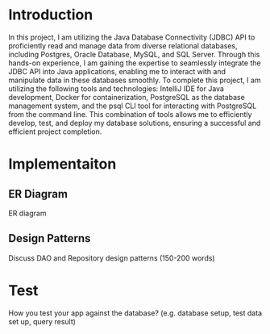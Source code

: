 # Introduction
In this project, I am utilizing the Java Database Connectivity (JDBC) API to proficiently read and manage data from diverse relational databases, including Postgres, Oracle Database, MySQL, and SQL Server. Through this hands-on experience, I am gaining the expertise to seamlessly integrate the JDBC API into Java applications, enabling me to interact with and manipulate data in these databases smoothly. To complete this project, I am utilizing the following tools and technologies: IntelliJ IDE for Java development, Docker for containerization, PostgreSQL as the database management system, and the psql CLI tool for interacting with PostgreSQL from the command line. This combination of tools allows me to efficiently develop, test, and deploy my database solutions, ensuring a successful and efficient project completion.

# Implementaiton
## ER Diagram
ER diagram

## Design Patterns
Discuss DAO and Repository design patterns (150-200 words)

# Test
How you test your app against the database? (e.g. database setup, test data set up, query result)
